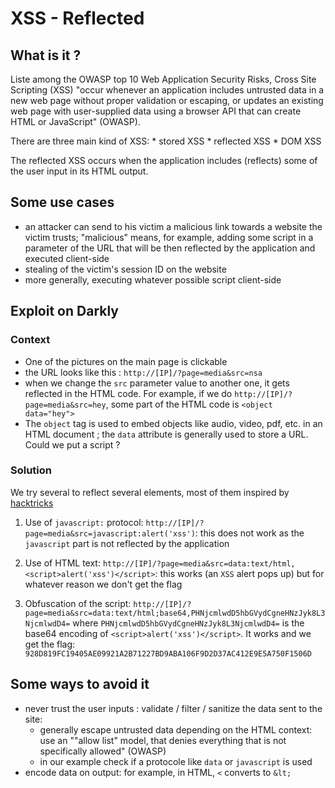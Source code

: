 # XSS - Reflected

## What is it ?

Liste among the OWASP top 10 Web Application Security Risks, Cross Site Scripting (XSS) "occur whenever an application includes untrusted data in a new web page without proper validation or escaping, or updates an existing web page with user-supplied data using a browser API that can create HTML or JavaScript" (OWASP).

There are three main kind of XSS:
	* stored XSS
	* reflected XSS
	* DOM XSS

The reflected XSS occurs when the application includes (reflects) some of the user input in its HTML output.

## Some use cases

* an attacker can send to his victim a malicious link towards a website the victim trusts; "malicious" means, for example, adding some script in a parameter of the URL that will be then reflected by the application and executed client-side
* stealing of the victim's session ID on the website
* more generally, executing whatever possible script client-side

## Exploit on Darkly

### Context

* One of the pictures on the main page is clickable
* the URL looks like this : `http://[IP]/?page=media&src=nsa`
* when we change the `src` parameter value to another one, it gets reflected in the HTML code. For example, if we do `http://[IP]/?page=media&src=hey`, some part of the HTML code is `<object data="hey">`
* The `object` tag is used to embed objects like audio, video, pdf, etc. in an HTML document ; the `data` attribute is generally used to store a URL. Could we put a script ?

### Solution

We try several to reflect several elements, most of them inspired by [hacktricks](https://book.hacktricks.xyz/pentesting-web/xss-cross-site-scripting)

1. Use of `javascript:` protocol: `http://[IP]/?page=media&src=javascript:alert('xss')`: this does not work as the `javascript` part is not reflected by the application

2. Use of HTML text: `http://[IP]/?page=media&src=data:text/html,<script>alert('xss')</script>`: this works (an `XSS` alert pops up) but for whatever reason we don't get the flag

3. Obfuscation of the script: `http://[IP]/?page=media&src=data:text/html;base64,PHNjcmlwdD5hbGVydCgneHNzJyk8L3NjcmlwdD4=` where `PHNjcmlwdD5hbGVydCgneHNzJyk8L3NjcmlwdD4=` is the base64 encoding of `<script>alert('xss')</script>`. It works and we get the flag: `928D819FC19405AE09921A2B71227BD9ABA106F9D2D37AC412E9E5A750F1506D`

## Some ways to avoid it

* never trust the user inputs : validate / filter / sanitize the data sent to the site:
	* generally escape untrusted data depending on the HTML context: use an ""allow list" model, that denies everything that is not specifically allowed" (OWASP)
	* in our example check if a protocole like `data` or `javascript` is used
* encode data on output: for example, in HTML, `<` converts to `&lt;`
